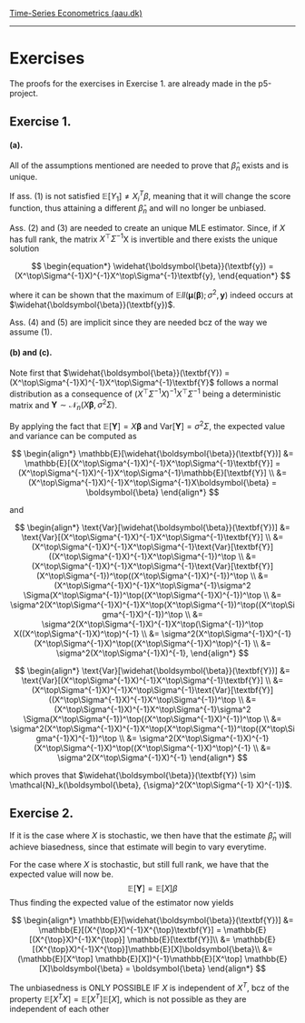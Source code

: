 
[Time-Series Econometrics (aau.dk)](https://www.moodle.aau.dk/pluginfile.php/3254531/mod_resource/content/2/Introduction%20and%20Decomposition.pdf)

****

# Exercises

The proofs for the exercises in Exercise 1. are already made in the p5-project.

## Exercise 1.

#### (a).
All of the assumptions mentioned are needed to prove that $\hat\beta_n$ exists and is unique. 

If ass. (1) is not satisfied $\mathbb{E}[Y_{1}]\neq X^{T}_{i} \beta$, meaning that it will change the score function, thus attaining a different $\hat\beta_{n}$ and will no longer be unbiased.

Ass. (2) and (3) are needed to create an unique MLE estimator. Since, if $X$ has full rank, the matrix $X^\top\Sigma^{-1}$X is invertible and there exists the unique solution

$$
\begin{equation*}
    \widehat{\boldsymbol{\beta}}(\textbf{y}) = (X^\top\Sigma^{-1}X)^{-1}X^\top\Sigma^{-1}\textbf{y},
\end{equation*}
$$

where it can be shown that the maximum of $\mathbb{E}ll(\boldsymbol{\mu}(\boldsymbol{\beta});\sigma^2,\textbf{y})$ indeed occurs at $\widehat{\boldsymbol{\beta}}(\textbf{y})$.


Ass. (4) and (5) are implicit since they are needed bcz of the way we assume (1).

#### (b) and (c).
Note first that $\widehat{\boldsymbol{\beta}}(\textbf{Y}) = (X^\top\Sigma^{-1}X)^{-1}X^\top\Sigma^{-1}\textbf{Y}$ follows a normal distribution as a consequence of $(X^\top\Sigma^{-1}X)^{-1}X^\top\Sigma^{-1}$ being a deterministic matrix and $\textbf{Y} \sim \mathcal{N}_n(X\boldsymbol{\beta}, \sigma^2\Sigma)$.

By applying the fact that $\mathbb{E}[\textbf{Y}] = X\boldsymbol{\beta}$ and $\text{Var}[\textbf{Y}] = \sigma^2\Sigma$, the expected value and variance can be computed as

$$
\begin{align*}
    \mathbb{E}[\widehat{\boldsymbol{\beta}}(\textbf{Y})] &= \mathbb{E}[(X^\top\Sigma^{-1}X)^{-1}X^\top\Sigma^{-1}\textbf{Y}] = (X^\top\Sigma^{-1}X)^{-1}X^\top\Sigma^{-1}\mathbb{E}[\textbf{Y}] \\
    &= (X^\top\Sigma^{-1}X)^{-1}X^\top\Sigma^{-1}X\boldsymbol{\beta} = \boldsymbol{\beta}
\end{align*}
$$

and

$$
\begin{align*}
    \text{Var}[\widehat{\boldsymbol{\beta}}(\textbf{Y})] &= \text{Var}[(X^\top\Sigma^{-1}X)^{-1}X^\top\Sigma^{-1}\textbf{Y}] \\
    &= (X^\top\Sigma^{-1}X)^{-1}X^\top\Sigma^{-1}\text{Var}[\textbf{Y}]((X^\top\Sigma^{-1}X)^{-1}X^\top\Sigma^{-1})^\top \\
    &= (X^\top\Sigma^{-1}X)^{-1}X^\top\Sigma^{-1}\text{Var}[\textbf{Y}](X^\top\Sigma^{-1})^\top((X^\top\Sigma^{-1}X)^{-1})^\top \\
    &= (X^\top\Sigma^{-1}X)^{-1}X^\top\Sigma^{-1}\sigma^2 \Sigma(X^\top\Sigma^{-1})^\top((X^\top\Sigma^{-1}X)^{-1})^\top \\
    &= \sigma^2(X^\top\Sigma^{-1}X)^{-1}X^\top(X^\top\Sigma^{-1})^\top((X^\top\Sigma^{-1}X)^{-1})^\top \\
    &= \sigma^2(X^\top\Sigma^{-1}X)^{-1}X^\top(\Sigma^{-1})^\top X((X^\top\Sigma^{-1}X)^\top)^{-1} \\
    &= \sigma^2(X^\top\Sigma^{-1}X)^{-1}(X^\top\Sigma^{-1}X)^\top((X^\top\Sigma^{-1}X)^\top)^{-1} \\
    &= \sigma^2(X^\top\Sigma^{-1}X)^{-1},
\end{align*}
$$

$$
\begin{align*}
    \text{Var}[\widehat{\boldsymbol{\beta}}(\textbf{Y})] &= \text{Var}[(X^\top\Sigma^{-1}X)^{-1}X^\top\Sigma^{-1}\textbf{Y}] \\
    &= (X^\top\Sigma^{-1}X)^{-1}X^\top\Sigma^{-1}\text{Var}[\textbf{Y}]((X^\top\Sigma^{-1}X)^{-1}X^\top\Sigma^{-1})^\top \\
    &= (X^\top\Sigma^{-1}X)^{-1}X^\top\Sigma^{-1}\sigma^2 \Sigma(X^\top\Sigma^{-1})^\top((X^\top\Sigma^{-1}X)^{-1})^\top \\
    &= \sigma^2(X^\top\Sigma^{-1}X)^{-1}X^\top(X^\top\Sigma^{-1})^\top((X^\top\Sigma^{-1}X)^{-1})^\top \\
    &= \sigma^2(X^\top\Sigma^{-1}X)^{-1}(X^\top\Sigma^{-1}X)^\top((X^\top\Sigma^{-1}X)^\top)^{-1} \\
    &= \sigma^2(X^\top\Sigma^{-1}X)^{-1}
\end{align*}
$$


which proves that $\widehat{\boldsymbol{\beta}}(\textbf{Y}) \sim \mathcal{N}_k(\boldsymbol{\beta}, {\sigma}^2(X^\top\Sigma^{-1} X)^{-1})$.

## Exercise 2.
If it is the case where $X$ is stochastic, we then have that the estimate $\hat \beta_n$ will achieve biasedness, since that estimate will begin to vary everytime.

For the case where $X$ is stochastic, but still full rank, we have that the expected value will now be.$$\mathbb{E}[\mathbf{Y}] = \mathbb{E}[X]\beta$$Thus finding the expected value of the estimator now yields

$$
\begin{align*}
    \mathbb{E}[\widehat{\boldsymbol{\beta}}(\textbf{Y})] &= \mathbb{E}[(X^{\top}X)^{-1}X^{\top}\textbf{Y}] = \mathbb{E}[(X^{\top}X)^{-1}X^{\top}] \mathbb{E}[\textbf{Y}]\\
	&= \mathbb{E}[(X^{\top}X)^{-1}X^{\top}]\mathbb{E}[X]\boldsymbol{\beta}\\
    &= (\mathbb{E}[X^\top] \mathbb{E}[X])^{-1}\mathbb{E}[X^\top] \mathbb{E}[X]\boldsymbol{\beta} = \boldsymbol{\beta}
\end{align*}
$$

The unbiasedness is ONLY POSSIBLE IF $X$ is independent of $X^{T}$, bcz of the property $\mathbb{E}[X^TX]=\mathbb{E}[X^{T}]\mathbb{E}[X]$, which is not possible as they are independent of each other
